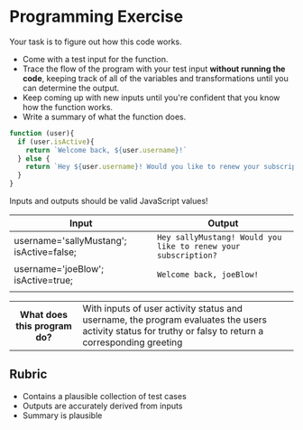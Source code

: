 # Programming Exercise

Your task is to figure out how this code works.

* Come with a test input for the function.
* Trace the flow of the program with your test input **without running the code**, keeping track of all of the variables and transformations until you can determine the output.
* Keep coming up with new inputs until you're confident that you know how the function works.
* Write a summary of what the function does.

```js
function (user){
  if (user.isActive){
    return `Welcome back, ${user.username}!`
  } else {
    return `Hey ${user.username}! Would you like to renew your subscription?`
  }
}
```

Inputs and outputs should be valid JavaScript values!

| Input | Output |
| ----- | ------ |
|username='sallyMustang'; isActive=false;| `Hey sallyMustang! Would you like to renew your subscription?`       |
|username='joeBlow'; isActive=true;|`Welcome back, joeBlow!`       |
|       |        | 

<table>
  <tr>
    <th>What does this program do?</th>
    <td>With inputs of user activity status and username, the program evaluates the users activity status for truthy or falsy to return a corresponding greeting</td>
  </tr>
</table>

## Rubric

* Contains a plausible collection of test cases
* Outputs are accurately derived from inputs
* Summary is plausible
